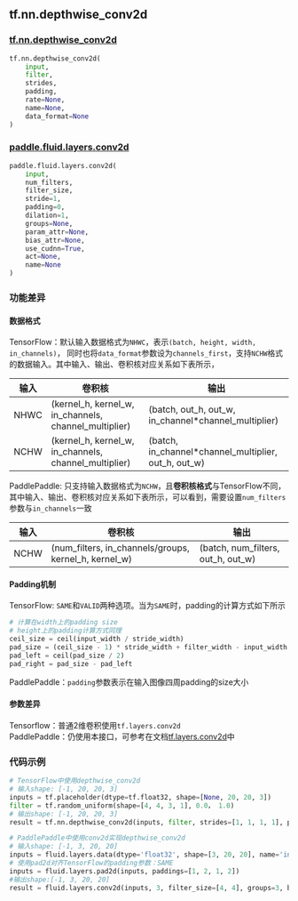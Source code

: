 ## tf.nn.depthwise_conv2d

### [tf.nn.depthwise_conv2d](https://www.tensorflow.org/api_docs/python/tf/nn/depthwise_conv2d)

```python
tf.nn.depthwise_conv2d(
    input,
    filter,
    strides,
    padding,
    rate=None,
    name=None,
    data_format=None
)
```

### [paddle.fluid.layers.conv2d](http://paddlepaddle.org/documentation/docs/zh/1.3/api_cn/layers_cn.html#paddle.fluid.layers.conv2d)

```python
paddle.fluid.layers.conv2d(
    input,
    num_filters,
    filter_size,
    stride=1,
    padding=0,
    dilation=1,
    groups=None,
    param_attr=None,
    bias_attr=None,
    use_cudnn=True,
    act=None,
    name=None
)
```


### 功能差异

#### 数据格式

TensorFlow：默认输入数据格式为`NHWC`，表示`(batch, height, width, in_channels)`， 同时也将`data_format`参数设为`channels_first`，支持`NCHW`格式的数据输入。其中输入、输出、卷积核对应关系如下表所示，

| 输入 | 卷积核 | 输出 |
|--------------------|-------------------|------------------|
|NHWC | (kernel_h, kernel_w, in_channels, channel_multiplier)| (batch, out_h, out_w, in_channel*channel_multiplier)|
|NCHW | (kernel_h, kernel_w, in_channels, channel_multiplier) | (batch, in_channel*channel_multiplier, out_h, out_w)|

PaddlePaddle: 只支持输入数据格式为`NCHW`，且**卷积核格式**与TensorFlow不同，其中输入、输出、卷积核对应关系如下表所示，可以看到，需要设置`num_filters`参数与`in_channels`一致

| 输入 | 卷积核 | 输出 |
|--------------------|-------------------|------------------|
|NCHW | (num_filters, in_channels/groups, kernel_h, kernel_w) | (batch, num_filters, out_h, out_w)|

#### Padding机制
TensorFlow: `SAME`和`VALID`两种选项。当为`SAME`时，padding的计算方式如下所示
```python
# 计算在width上的padding size
# height上的padding计算方式同理
ceil_size = ceil(input_width / stride_width)
pad_size = (ceil_size - 1) * stride_width + filter_width - input_width
pad_left = ceil(pad_size / 2)
pad_right = pad_size - pad_left
```
PaddlePaddle：`padding`参数表示在输入图像四周padding的size大小

#### 参数差异
Tensorflow：普通2维卷积使用`tf.layers.conv2d`  
PaddlePaddle：仍使用本接口，可参考在文档[tf.layers.conv2d](https://github.com/PaddlePaddle/X2Paddle/blob/doc/tensorflow2fluid/doc/tf.layers.conv2d.md)中

### 代码示例

```python
# TensorFlow中使用depthwise_conv2d
# 输入shape: [-1, 20, 20, 3]
inputs = tf.placeholder(dtype=tf.float32, shape=[None, 20, 20, 3])
filter = tf.random_uniform(shape=[4, 4, 3, 1], 0.0， 1.0)
# 输出shape: [-1, 20, 20, 3]
result = tf.nn.depthwise_conv2d(inputs, filter, strides=[1, 1, 1, 1], padding='SAME')

# PaddlePaddle中使用conv2d实现depthwise_conv2d
# 输入shape: [-1, 3, 20, 20]
inputs = fluid.layers.data(dtype='float32', shape=[3, 20, 20], name='inputs')
# 使用pad2d对齐TensorFlow的padding参数：SAME
inputs = fluid.layers.pad2d(inputs, paddings=[1, 2, 1, 2])
#输出shape:[-1, 3, 20, 20]
result = fluid.layers.conv2d(inputs, 3, filter_size=[4, 4], groups=3, bias_attr=False)
```
